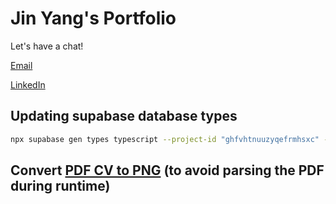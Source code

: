 # Jin Yang's Portfolio

Let's have a chat!

[Email](mailto:chenjinyang4192@gmail.com)

[LinkedIn](https://www.linkedin.com/in/chen-jin-yang-37baa8202/)

## Updating supabase database types

```bash
npx supabase gen types typescript --project-id "ghfvhtnuuzyqefrmhsxc" --schema public > database.types.ts
```

## Convert [PDF CV to PNG](https://combinepdf.com/) (to avoid parsing the PDF during runtime)
